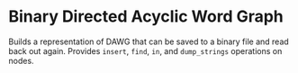 Binary Directed Acyclic Word Graph
==================================

Builds a representation of DAWG that can be saved to a binary file and read back out again.  Provides `insert`, `find`, `in`, and `dump_strings` operations on nodes.
